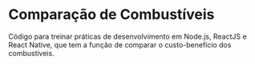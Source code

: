 # Comparação de Combustíveis
Código para treinar práticas de desenvolvimento em Node.js, ReactJS e React Native, que tem a função de comparar o custo-benefício dos combustíveis.
